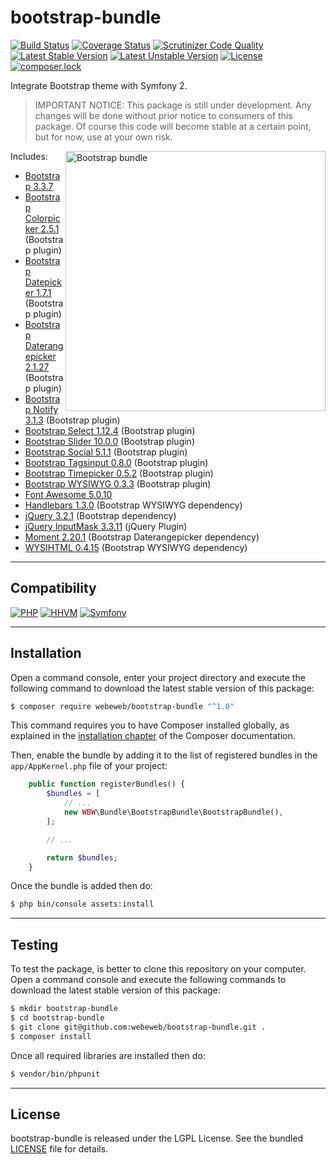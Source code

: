 bootstrap-bundle
================

[![Build Status](https://travis-ci.org/webeweb/bootstrap-bundle.svg?branch=master)](https://travis-ci.org/webeweb/bootstrap-bundle) [![Coverage Status](https://coveralls.io/repos/github/webeweb/bootstrap-bundle/badge.svg?branch=master)](https://coveralls.io/github/webeweb/bootstrap-bundle?branch=master) [![Scrutinizer Code Quality](https://scrutinizer-ci.com/g/webeweb/bootstrap-bundle/badges/quality-score.png?b=master)](https://scrutinizer-ci.com/g/webeweb/bootstrap-bundle/?branch=master) [![Latest Stable Version](https://poser.pugx.org/webeweb/bootstrap-bundle/v/stable)](https://packagist.org/packages/webeweb/bootstrap-bundle) [![Latest Unstable Version](https://poser.pugx.org/webeweb/bootstrap-bundle/v/unstable)](https://packagist.org/packages/webeweb/bootstrap-bundle) [![License](https://poser.pugx.org/webeweb/bootstrap-bundle/license)](https://packagist.org/packages/webeweb/bootstrap-bundle) [![composer.lock](https://poser.pugx.org/webeweb/bootstrap-bundle/composerlock)](https://packagist.org/packages/webeweb/bootstrap-bundle)

Integrate Bootstrap theme with Symfony 2.

> IMPORTANT NOTICE: This package is still under development. Any changes will be
> done without prior notice to consumers of this package. Of course this code
> will become stable at a certain point, but for now, use at your own risk.

<img src="https://raw.githubusercontent.com/webeweb/bootstrap-bundle/master/Resources/doc/images/bootstrap-stack_1024x0860.png" alt="Bootstrap bundle" align="right" width="416"/>

Includes:

- [Bootstrap 3.3.7](https://getbootstrap.com/docs/3.3/)
- [Bootstrap Colorpicker 2.5.1](https://github.com/farbelous/bootstrap-colorpicker/) (Bootstrap plugin)
- [Bootstrap Datepicker 1.7.1](https://github.com/uxsolutions/bootstrap-datepicker/) (Bootstrap plugin)
- [Bootstrap Daterangepicker 2.1.27](http://www.daterangepicker.com/) (Bootstrap plugin)
- [Bootstrap Notify 3.1.3](https://github.com/mouse0270/bootstrap-notify/) (Bootstrap plugin)
- [Bootstrap Select 1.12.4](https://silviomoreto.github.io/bootstrap-select/) (Bootstrap plugin)
- [Bootstrap Slider 10.0.0](https://github.com/seiyria/bootstrap-slider/) (Bootstrap plugin)
- [Bootstrap Social 5.1.1](https://github.com/lipis/bootstrap-social/) (Bootstrap plugin)
- [Bootstrap Tagsinput 0.8.0](https://github.com/bootstrap-tagsinput/bootstrap-tagsinput/) (Bootstrap plugin)
- [Bootstrap Timepicker 0.5.2](https://github.com/jdewit/bootstrap-timepicker/) (Bootstrap plugin)
- [Bootstrap WYSIWYG 0.3.3](https://github.com/bootstrap-wysiwyg/bootstrap3-wysiwyg/) (Bootstrap plugin)
- [Font Awesome 5.0.10](https://fontawesome.com/)
- [Handlebars 1.3.0](http://handlebarsjs.com/) (Bootstrap WYSIWYG dependency)
- [jQuery 3.2.1](http://jquery.com/) (Bootstrap dependency)
- [jQuery InputMask 3.3.11](https://github.com/RobinHerbots/Inputmask/) (jQuery Plugin)
- [Moment 2.20.1](http://momentjs.com/) (Bootstrap Daterangepicker dependency)
- [WYSIHTML 0.4.15](https://github.com/Edicy/wysihtml5/) (Bootstrap WYSIWYG dependency)

---

## Compatibility

[![PHP](https://img.shields.io/badge/PHP-%5E5.6%7C%5E7.0-blue.svg)](http://php.net) [![HHVM](https://img.shields.io/badge/HHVM-ready-orange.svg)](https://hhvm.com/) [![Symfony](https://img.shields.io/badge/Symfony-%5E2.6%7C%5E3.0-brightgreen.svg)](https://symfony.com)

---

## Installation

Open a command console, enter your project directory and execute the following
command to download the latest stable version of this package:

```bash
$ composer require webeweb/bootstrap-bundle "^1.0"
```

This command requires you to have Composer installed globally, as explained in
the [installation chapter](https://getcomposer.org/doc/00-intro.md) of the
Composer documentation.

Then, enable the bundle by adding it to the list of registered bundles
in the `app/AppKernel.php` file of your project:

```php
    public function registerBundles() {
        $bundles = [
            // ...
            new WBW\Bundle\BootstrapBundle\BootstrapBundle(),
        ];

        // ...

        return $bundles;
    }
```

Once the bundle is added then do:

```bash
$ php bin/console assets:install
```

---

## Testing

To test the package, is better to clone this repository on your computer.
Open a command console and execute the following commands to download the latest
stable version of this package:

```bash
$ mkdir bootstrap-bundle
$ cd bootstrap-bundle
$ git clone git@github.com:webeweb/bootstrap-bundle.git .
$ composer install
```

Once all required libraries are installed then do:

```bash
$ vendor/bin/phpunit
```

---

## License

bootstrap-bundle is released under the LGPL License. See the bundled [LICENSE](LICENSE)
file for details.
